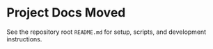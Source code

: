 # Project Docs Moved

See the repository root `README.md` for setup, scripts, and development instructions.

